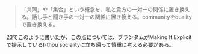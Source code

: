 > 「共同」や「集合」という概念を、私と貴方の一対一の関係に置き換える。話し手と聞き手の一対一の関係に置き換える。communityをdualityで置き換える。

[23](023.md)でこのように書いたが、この点については、ブランダムがMaking It Explicitで提示しているI-thou socialityに立ち帰って慎重に考える必要がある。
